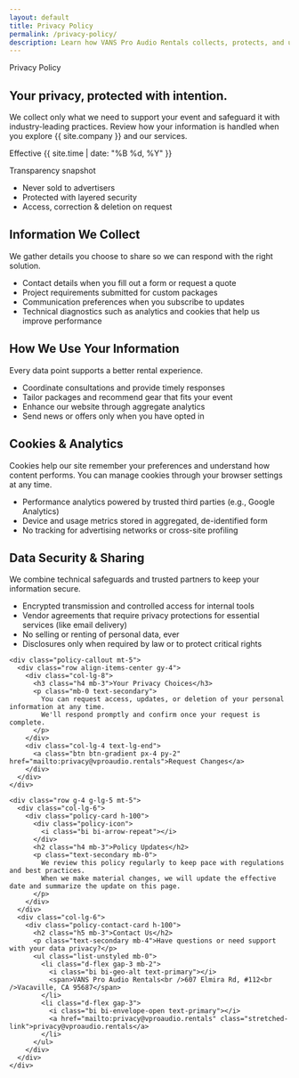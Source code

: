 ```yaml
---
layout: default
title: Privacy Policy
permalink: /privacy-policy/
description: Learn how VANS Pro Audio Rentals collects, protects, and uses your personal information when you engage with our services.
---
```


<section class="hero-section text-white py-5 py-lg-5 position-relative overflow-hidden">
  <div class="container py-4 py-lg-5 position-relative">
    <span class="badge badge-soft-light hero-eyebrow mb-3">Privacy Policy</span>
    <div class="row align-items-center gy-4">
      <div class="col-lg-7">
        <h1 class="display-4 fw-bold mb-3">Your privacy, protected with intention.</h1>
        <p class="lead mb-4">
          We collect only what we need to support your event and safeguard it with industry-leading practices.
          Review how your information is handled when you explore {{ site.company }} and our services.
        </p>
        <div class="d-inline-flex align-items-center gap-3 bg-white bg-opacity-10 rounded-4 px-4 py-3">
          <i class="bi bi-calendar-check fs-4 text-white"></i>
          <div class="small text-uppercase letter-spacing-wide fw-semibold">Effective {{ site.time | date: "%B %d, %Y" }}</div>
        </div>
      </div>
      <div class="col-lg-5">
        <div class="policy-hero-card text-start text-lg-end">
          <p class="mb-2 small text-uppercase text-white-50 fw-semibold">Transparency snapshot</p>
          <ul class="policy-hero-list list-unstyled mb-0">
            <li class="d-flex align-items-center gap-3 mb-2">
              <span class="policy-hero-icon"><i class="bi bi-shield-check"></i></span>
              <span>Never sold to advertisers</span>
            </li>
            <li class="d-flex align-items-center gap-3 mb-2">
              <span class="policy-hero-icon"><i class="bi bi-lock"></i></span>
              <span>Protected with layered security</span>
            </li>
            <li class="d-flex align-items-center gap-3">
              <span class="policy-hero-icon"><i class="bi bi-people"></i></span>
              <span>Access, correction &amp; deletion on request</span>
            </li>
          </ul>
        </div>
      </div>
    </div>
  </div>
  <div class="hero-glow"></div>
</section>

<section class="policy-section">
  <div class="container">
    <div class="row g-4 g-lg-5">
      <div class="col-lg-6">
        <div class="policy-card h-100">
          <div class="policy-icon">
            <i class="bi bi-journal-text"></i>
          </div>
          <h2 class="h4 mb-3">Information We Collect</h2>
          <p class="text-secondary mb-4">We gather details you choose to share so we can respond with the right solution.</p>
          <ul class="policy-list">
            <li>Contact details when you fill out a form or request a quote</li>
            <li>Project requirements submitted for custom packages</li>
            <li>Communication preferences when you subscribe to updates</li>
            <li>Technical diagnostics such as analytics and cookies that help us improve performance</li>
          </ul>
        </div>
      </div>
      <div class="col-lg-6">
        <div class="policy-card h-100">
          <div class="policy-icon">
            <i class="bi bi-diagram-3"></i>
          </div>
          <h2 class="h4 mb-3">How We Use Your Information</h2>
          <p class="text-secondary mb-4">Every data point supports a better rental experience.</p>
          <ul class="policy-list">
            <li>Coordinate consultations and provide timely responses</li>
            <li>Tailor packages and recommend gear that fits your event</li>
            <li>Enhance our website through aggregate analytics</li>
            <li>Send news or offers only when you have opted in</li>
          </ul>
        </div>
      </div>
      <div class="col-lg-6">
        <div class="policy-card h-100">
          <div class="policy-icon">
            <i class="bi bi-cookie"></i>
          </div>
          <h2 class="h4 mb-3">Cookies &amp; Analytics</h2>
          <p class="text-secondary mb-4">
            Cookies help our site remember your preferences and understand how content performs.
            You can manage cookies through your browser settings at any time.
          </p>
          <ul class="policy-list">
            <li>Performance analytics powered by trusted third parties (e.g., Google Analytics)</li>
            <li>Device and usage metrics stored in aggregated, de-identified form</li>
            <li>No tracking for advertising networks or cross-site profiling</li>
          </ul>
        </div>
      </div>
      <div class="col-lg-6">
        <div class="policy-card h-100">
          <div class="policy-icon">
            <i class="bi bi-shield-lock"></i>
          </div>
          <h2 class="h4 mb-3">Data Security &amp; Sharing</h2>
          <p class="text-secondary mb-4">
            We combine technical safeguards and trusted partners to keep your information secure.
          </p>
          <ul class="policy-list">
            <li>Encrypted transmission and controlled access for internal tools</li>
            <li>Vendor agreements that require privacy protections for essential services (like email delivery)</li>
            <li>No selling or renting of personal data, ever</li>
            <li>Disclosures only when required by law or to protect critical rights</li>
          </ul>
        </div>
      </div>
    </div>

    <div class="policy-callout mt-5">
      <div class="row align-items-center gy-4">
        <div class="col-lg-8">
          <h3 class="h4 mb-3">Your Privacy Choices</h3>
          <p class="mb-0 text-secondary">
            You can request access, updates, or deletion of your personal information at any time.
            We'll respond promptly and confirm once your request is complete.
          </p>
        </div>
        <div class="col-lg-4 text-lg-end">
          <a class="btn btn-gradient px-4 py-2" href="mailto:privacy@vproaudio.rentals">Request Changes</a>
        </div>
      </div>
    </div>

    <div class="row g-4 g-lg-5 mt-5">
      <div class="col-lg-6">
        <div class="policy-card h-100">
          <div class="policy-icon">
            <i class="bi bi-arrow-repeat"></i>
          </div>
          <h2 class="h4 mb-3">Policy Updates</h2>
          <p class="text-secondary mb-0">
            We review this policy regularly to keep pace with regulations and best practices.
            When we make material changes, we will update the effective date and summarize the update on this page.
          </p>
        </div>
      </div>
      <div class="col-lg-6">
        <div class="policy-contact-card h-100">
          <h2 class="h5 mb-3">Contact Us</h2>
          <p class="text-secondary mb-4">Have questions or need support with your data privacy?</p>
          <ul class="list-unstyled mb-0">
            <li class="d-flex gap-3 mb-2">
              <i class="bi bi-geo-alt text-primary"></i>
              <span>VANS Pro Audio Rentals<br />607 Elmira Rd, #112<br />Vacaville, CA 95687</span>
            </li>
            <li class="d-flex gap-3">
              <i class="bi bi-envelope-open text-primary"></i>
              <a href="mailto:privacy@vproaudio.rentals" class="stretched-link">privacy@vproaudio.rentals</a>
            </li>
          </ul>
        </div>
      </div>
    </div>
  </div>
</section>
